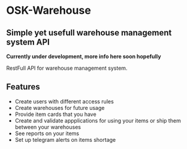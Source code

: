 # OSK-Warehouse
## Simple yet usefull warehouse management system API

**Currently under development, more info here soon hopefully**

RestFull API for warehouse management system. 

## Features

- Create users with different access rules
- Create warehouses for future usage 
- Provide item cards that you have
- Create and validate appplications for using your items or ship them between your warehouses
- See reports on your items
- Set up telegram alerts on items shortage
